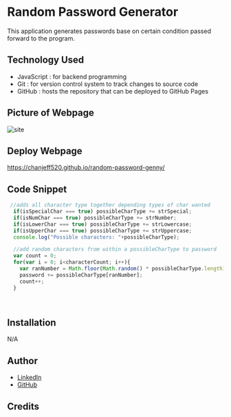 # Random Password Generator

This application generates passwords base on certain condition passed forward to the program.

## Technology Used
 - JavaScript : for backend programming
 - Git : for version control system to track changes to source code
 - GitHub : hosts the repository that can be deployed to GitHub Pages

## Picture of Webpage
![site](./Random-password-genny.gif)

## Deploy Webpage
https://chanjeff520.github.io/random-password-genny/

## Code Snippet
```javascript
 //adds all character type together depending types of char wanted
  if(isSpecialChar === true) possibleCharType += strSpecial; 
  if(isNumChar === true) possibleCharType += strNumber; 
  if(isLowerChar === true) possibleCharType += strLowercase; 
  if(isUpperChar === true) possibleCharType += strUppercase; 
  console.log("Possible characters: "+possibleCharType);

  //add random characters from within a possibleCharType to password
  var count = 0;
  for(var i = 0; i<characterCount; i++){
    var ranNumber = Math.floor(Math.random() * possibleCharType.length);
    password += possibleCharType[ranNumber];
    count++;
  }
```
<br>

## Installation

N/A

## Author
- [LinkedIn](https://www.linkedin.com/in/jefflchan/)
- [GitHub](https://github.com/chanjeff520)

## Credits